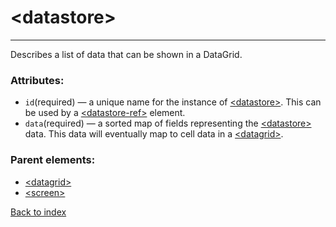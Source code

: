 # \<datastore>

---

Describes a list of data that can be shown in a DataGrid.

### Attributes:
* `id`(required) &mdash; a unique name for the instance of [\<datastore>](./datastore.md). This can be used by a [\<datastore-ref>](./datastore-ref.md) element.
* `data`(required) &mdash; a sorted map of fields representing the [\<datastore>](./datastore.md) data. This data will eventually map to cell data in a [\<datagrid>](./datagrid.md).

### Parent elements:
* [\<datagrid>](./datagrid.md)
* [\<screen>](./screen.md)

[Back to index](./README.md)